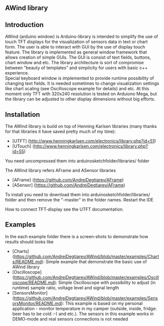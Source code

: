 AWind library
-------------
Introduction
------------
AWind (arduino window) is Arduino-library is intended to simplify the use of touch TFT displays for the visualization of sensors data in text or chart form. The user is able to interact with GUI by the use of display touch feature. 
The library is implemented as general window framework that allows creation of simple GUIs. The GUI is consist of text fields, buttons, chart window and etc.
The library architecture is sort of compromise between "beauty of templates" and simplicity for users with basic c++ experience.    
Special keyboard window is implemented to provide runtime possibility of changing text fields. It is  needed sometimes to change visualization settings like chart scaling (see Oscilloscope example for details) and etc.
At this moment only TFT with 320x240 resolution is tested on Arduiono Mega, but the library can be adjusted to other display dimensions without big efforts.

Installation
------------
The AWind library is build on top of Henning Karlsen libraries (many thanks for that libraries it have saved pretty much of my time): 
* [UTFT] (http://www.henningkarlsen.com/electronics/library.php?id=51)
* [UTouch] (http://www.henningkarlsen.com/electronics/library.php?id=55)

You need uncompressed them into  arduinosketchfolder/libraries/ folder

The AWind library refers AFrame and ASensor libraries
* [AFrame] (https://github.com/AndreiDegtiarev/AFrame)
* [ASensor] (https://github.com/AndreiDegtiarev/AFrame)

To install you need to download them into arduinosketchfolder/libraries/ folder and then remove the "-master" in the folder names.
Restart the IDE

How to connect TFT-display see the UTFT documentation.


Examples
--------
In the each example folder there is a screen-shots to demonstrate how results should looks like
* [Charts] (https://github.com/AndreiDegtiarev/AWind/blob/master/examples/Charts/README.md): Simple example that demonstrate the basic use of AWind library 
* [Oscilloscope] (https://github.com/AndreiDegtiarev/AWind/blob/master/examples/Oscilloscope/README.md): Simple Oscilloscope with possibility to adjust (in runtime) sample ratio, voltage level and signal length
* [SensorsMonitor] (https://github.com/AndreiDegtiarev/AWind/blob/master/examples/SensorsMonitor/README.md): This example is based on my personal application - monitor temperature in my camper (outside, inside, fridge: beer has to be cold :-) and etc.). The sensors in this example works in DEMO-mode and real sensors connections is not needed